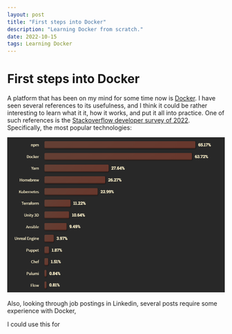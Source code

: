 ```yaml
---
layout: post
title: "First steps into Docker"
description: "Learning Docker from scratch."
date: 2022-10-15
tags: Learning Docker
---
```


# First steps into Docker

A platform that has been on my mind for some time now is [Docker][why_docker]. I have seen several references to its usefulness, and I think it could be rather interesting to learn what it it, how it works, and put it all into practice. One of such references is the [Stackoverflow developer survey of 2022][stackoverflow_2022]. Specifically, the most popular technologies:

![Most popular technologies](../_images/stackoverflow_dev_survey_technology.png)

Also, looking through job postings in Linkedin, several posts require some experience with Docker, 

I could use this for

[why_docker]: https://www.docker.com/
[stackoverflow_2022]: https://survey.stackoverflow.co/2022